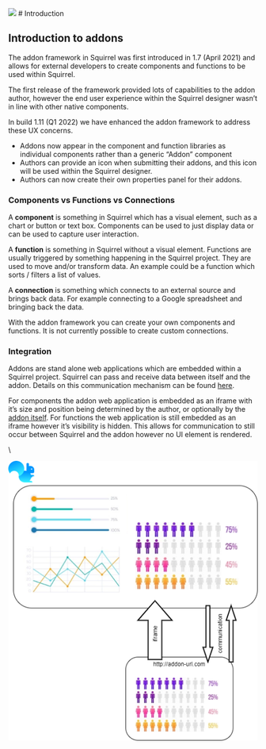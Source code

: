 
<img src="https://images.unsplash.com/photo-1584949091598-c31daaaa4aa9?crop=entropy&cs=srgb&fm=jpg&ixid=MnwxOTcwMjR8MHwxfHNlYXJjaHwxMHx8ZGV2ZWxvcGVyfGVufDB8fHx8MTY1MjE3Mzk3Ng&ixlib=rb-1.2.1&q=85" height="150">
# Introduction

## Introduction to addons <a href="#inlineextension-introduction-to-addons" id="inlineextension-introduction-to-addons"></a>

The addon framework in Squirrel was first introduced in 1.7 (April 2021) and allows for external developers to create components and functions to be used within Squirrel.

The first release of the framework provided lots of capabilities to the addon author, however the end user experience within the Squirrel designer wasn’t in line with other native components.&#x20;

In build 1.11 (Q1 2022) we have enhanced the addon framework to address these UX concerns.

* Addons now appear in the component and function libraries as individual components rather than a generic “Addon” component
* Authors can provide an icon when submitting their addons, and this icon will be used within the Squirrel designer.
* Authors can now create their own properties panel for their addons.

### Components vs Functions vs Connections

A **component** is something in Squirrel which has a visual element, such as a chart or button or text box. Components can be used to just display data or can be used to capture user interaction.

A **function** is something in Squirrel without a visual element. Functions are usually triggered by something happening in the Squirrel project. They are used to move and/or transform data. An example could be a function which sorts / filters a list of values.

A **connection** is something which connects to an external source and brings back data. For example connecting to a Google spreadsheet and bringing back the data.

&#x20;

With the addon framework you can create your own components and functions. It is not currently possible to create custom connections.

### Integration <a href="#integration" id="integration"></a>

Addons are stand alone web applications which are embedded within a Squirrel project. Squirrel can pass and receive data between itself and the addon. Details on this communication mechanism can be found [here](building-an-addon/communication.md#inlineextension-communication-overview).

For components the addon web application is embedded as an iframe with it’s size and position being determined by the author, or optionally by the [addon itself](building-an-addon/communication.md#resizing-and-repositioning-in-squirrel). For functions the web application is still embedded as an iframe however it’s visibility is hidden. This allows for communication to still occur between Squirrel and the addon however no UI element is rendered.

\


![](<.gitbook/assets/image (5).png>)
